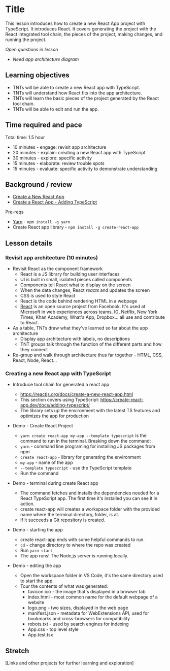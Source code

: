 # Title
This lesson introduces how to create a new React App project with TypeScript. It introduces React. It covers generating the project with the React integrated tool chain, the pieces of the project, making changes, and running the project.

*Open questions in lesson*
* *Need app architecture diagram*


## Learning objectives
* TNTs will be able to create a new React app with TypeScript.
* TNTs will understand how React fits into the app architecture.
* TNTs will learn the basic pieces of the project generated by the React tool chain.
* TNTs will be able to edit and run the app.

## Time required and pace
Total time: 1.5 hour
* 10 minutes - engage: revisit app architecture
* 20 minutes - explain: creating a new React app with TypeScript
* 30 minutes - explore: specific activity
* 15 minutes - elaborate: review trouble spots
* 15 minutes - evaluate: specific activity to demonstrate understanding

## Background / review
* [Create a New React App](https://reactjs.org/docs/create-a-new-react-app.html)
* [Create a React App - Adding TypeScript](https://create-react-app.dev/docs/adding-typescript/)

Pre-reqs
* [Yarn](https://www.npmjs.com/package/yarn) - `npm install -g yarn`
* Create React app library - `npm install -g create-react-app`

## Lesson details
### Revisit app architecture (10 minutes)
* Revisit React as the component framework
   * React is a JS library for building user interfaces
   * UI is built in small, isolated pieces called components
   * Components tell React what to display on the screen
   * When the data changes, React *reacts* and updates the screen
   * CSS is used to style React
   * React is the code behind rendering HTML in a webpage
   * [React](https://github.com/facebook/react) is an open source project from Facebook. It's used at Microsoft in web experiences across teams. IG, Netflix, New York Times, Khan Academy, What's App, Dropbox... all use and contribute to React.
* As a table, TNTs draw what they've learned so far about the app architecture 
   * Display app architecture with labels, no descriptions
   * TNT groups talk through the function of the different parts and how they connect
* Re-group and walk through architecture thus far together - HTML, CSS, React, Node, React...

### Creating a new React app with TypeScript
* Introduce tool chain for generated a react app
    * https://reactjs.org/docs/create-a-new-react-app.html 
    * This section covers using TypeScript: https://create-react-app.dev/docs/adding-typescript/
    * The library sets up the environment with the latest TS features and optimizes the app for production

* Demo - Create React Project
    * `yarn create react-app my-app --template typescript` is the command to run in the terminal. Breaking down the command:
    * `yarn` - command line programing for installing JS packages from npm
    * `create react-app` - library for generating the environment 
    * `my-app` - name of the app
    * `--template typescript` - use the TypeScript template
    * Run the command

* Demo - terminal during create React app
    * The command fetches and installs the dependencies needed for a React TypeScript app. The first time it's installed you can see it in action.
    * create react-app will creates a workspace folder with the provided name where the terminal directory, folder, is at. 
    * If it succeeds a Git repository is created.

* Demo - starting the app
    * create react-app ends with some helpful commands to run.
    * `cd` - change directory to where the repo was created
    * Run `yarn start`
    * The app runs! The Node,js server is running locally.

* Demo - editing the app
    * Open the workspace folder in VS Code, it's the same directory used to start the app.
    *  Tour the contents of what was generated:
       * favicon.ico - the image that's displayed in a browser tab
       * index.html - most common name for the default webpage of a website
       * logo.png - two sizes, displayed in the web page
       * manifest.json - metadata for WebExtensions API, used for bookmarks and cross-browsers for compatibility
       * robots.txt - used by search engines for indexing
       * App.css - top level style
       * App.test.tsx

## Stretch
[Links and other projects for further learning and exploration]